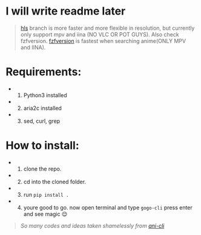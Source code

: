 # I will write readme later
> [hls](https://github.com/FahimAnayet/gogo-cli/tree/hls) branch is more faster and more flexible in resolution, but currently only support mpv and iina (NO VLC OR POT GUYS). Also check fzfversion. [fzfversion](https://github.com/FahimAnayet/gogo-cli/tree/fzfversion) is fastest when searching anime(ONLY MPV and IINA).
# **Requirements:**

- 1. Python3 installed
- 2. aria2c installed
- 3. sed, curl, grep

# **How to install:**

- 1. clone the repo.
- 2. cd into the cloned folder.
- 3. run `pip install .`
- 4. youre good to go. now open terminal and type `gogo-cli` press enter and see magic 😌


> *So many codes and ideas taken shamelessly from [ani-cli](https://github.com/pystardust/ani-cli)*
